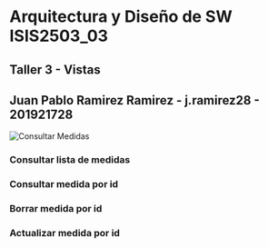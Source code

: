 # Arquitectura y Diseño de SW ISIS2503_03
## Taller 3 - Vistas
## Juan Pablo Ramirez Ramirez - j.ramirez28 - 201921728

<img src=".images/consultarMedidas.png" alt="Consultar Medidas">

### Consultar lista de medidas

### Consultar medida por id

### Borrar medida por id

### Actualizar medida por id
